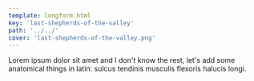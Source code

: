```yaml
---
template: longform.html
key: 'last-shepherds-of-the-valley'
path: '../../'
cover: 'last-shepherds-of-the-valley.png'
---
```


Lorem ipsum dolor sit amet and I don't know the rest, let's add some anatomical things in latin: sulcus tendinis musculis flexoris halucis longi.